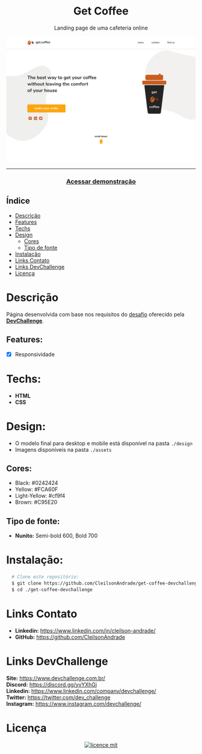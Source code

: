 <div align="center">
  <h1>Get Coffee</h1>
  <p>Landing page de uma cafeteria online</p>
  <img src="./design/desktop.png" alt="Logo" width="800">
</div>

---
<h3 align="center">
  <a href="https://cleilsonandrade.github.io/get-coffee-devchallenge/">Acessar demonstração</a>
</h3>

## Índice

* [Descrição](#descrição)
* [Features](#features) 
* [Techs](#techs) 
* [Design](#design)
  * [Cores](#cores)
  * [Tipo de fonte](#tipo-de-fonte)
* [Instalação](#instalação)
* [Links Contato](#links-contato)
* [Links DevChallenge](#links-devchallenge)
* [Licença](#licença)

# Descrição
Página desenvolvida com base nos requisitos do [desafio](https://github.com/lucianesantcs/get-coffee) oferecido pela [**DevChallenge**](https://devchallenge.now.sh/).

## Features:
- [x] Responsividade<br>

# Techs: 
- **HTML**
- **CSS**

# Design:
- O modelo final para desktop e mobile está disponível na pasta `./design`
- Imagens disponíveis na pasta `./assets`<br>

## Cores:
- Black: #0242424<br>
- Yellow: #FCA60F<br>
- Light-Yellow: #cf9f4<br>
- Brown: #C95E20<br>

## Tipo de fonte:
- **Nunito:** Semi-bold 600, Bold 700

# Instalação:
```bash
  # Clone este repositório:
  $ git clone https://github.com/CleilsonAndrade/get-coffee-devchallenge
  $ cd ./get-coffee-devchallenge
```

# Links Contato
- **Linkedin:** https://www.linkedin.com/in/cleilson-andrade/<br>
- **GitHub:** https://github.com/CleilsonAndrade<br>

# Links DevChallenge
**Site:** https://www.devchallenge.com.br/ <br>
**Discord:** https://discord.gg/yvYXhGj <br>
**Linkedin:** https://www.linkedin.com/company/devchallenge/<br>
**Twitter:** https://twitter.com/dev_challenge<br>
**Instagram:** https://www.instagram.com/devchallenge/<br>

# Licença
<p align="center"><a href="https://github.com/CleilsonAndrade/get-coffee-devchallenge/blob/master/LICENSE"><img src="https://camo.githubusercontent.com/002151a49ee9afae7ce4c2bce93056c9f0e108fbd14e5a7e46e7e79d87bb1071/68747470733a2f2f696d672e736869656c64732e696f2f62616467652f6c6963656e63652d4d49542d626c75652e7376673f7374796c653d666c61742d737175617265" alt="licence mit" data-canonical-src="https://img.shields.io/badge/licence-MIT-blue.svg?style=flat-square" style="max-width:100%;"></a></p>
